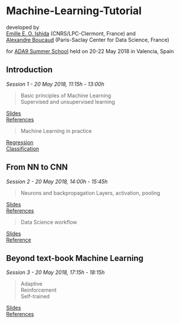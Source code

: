 # Machine-Learning-Tutorial
developed by  
[Emille E. O. Ishida](www.emilleishida.com) (CNRS/LPC-Clermont, France) and  
[Alexandre Boucaud](https://www.linkedin.com/in/aboucaud/?locale=en_US) (Paris-Saclay Center for Data Science, France)  

for [ADA9 Summer School](http://ada.cosmostat.org/) held on 20-22 May 2018 in Valencia, Spain  

## Introduction
*Session 1 - 20 May 2018, 11:15h - 13:00h*

> Basic principles of Machine Learning  
> Supervised and unsupervised learning  

[Slides]()  
[References]()  

> Machine Learning in practice

[Regression]()  
[Classification]()  

## From NN to CNN
*Session 2 - 20 May 2018, 14:00h - 15:45h*  

> Neurons and backpropagation
> Layers, activation, pooling 

[Slides]()  
[References]()  

> Data Science workflow

[Slides]()  
[Reference]()  
  
## Beyond text-book Machine Learning
*Session 3 - 20 May 2018, 17:15h - 18:15h*

> Adaptive  
> Reinforcement  
> Self-trained  
 

[Slides]()  
[References]()  



 
